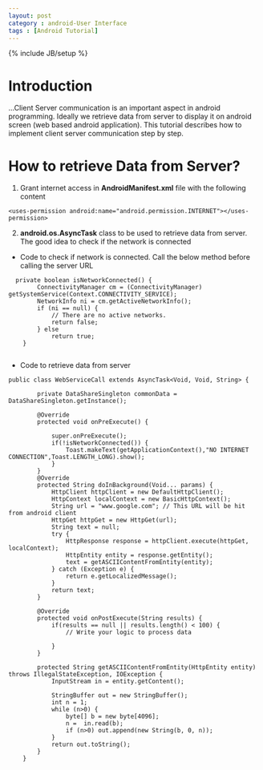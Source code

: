 ```yaml
---
layout: post
category : android-User Interface
tags : [Android Tutorial]
---
```

{% include JB/setup %}

# Introduction
...Client Server communication is an important aspect in android programming. Ideally we retrieve data from server to display it on android screen (web based android application). This tutorial describes how to implement client server communication step by step. 

# How to retrieve Data from Server?
1. Grant internet access in **AndroidManifest.xml** file with the following content
```
<uses-permission android:name="android.permission.INTERNET"></uses-permission>
```
2. **android.os.AsyncTask** class to be used to retrieve data from server. The good idea to check if the network is connected

* Code to check if network is connected. Call the below method before calling the server URL

```
  private boolean isNetworkConnected() {
        ConnectivityManager cm = (ConnectivityManager) getSystemService(Context.CONNECTIVITY_SERVICE);
        NetworkInfo ni = cm.getActiveNetworkInfo();
        if (ni == null) {
            // There are no active networks.
            return false;
        } else
            return true;
    }
    
```

* Code to retrieve data from server

```
public class WebServiceCall extends AsyncTask<Void, Void, String> {

        private DataShareSingleton commonData = DataShareSingleton.getInstance();

        @Override
        protected void onPreExecute() {

            super.onPreExecute();
            if(!isNetworkConnected()) {
                Toast.makeText(getApplicationContext(),"NO INTERNET CONNECTION",Toast.LENGTH_LONG).show();
            }
        }
        @Override
        protected String doInBackground(Void... params) {
            HttpClient httpClient = new DefaultHttpClient();
            HttpContext localContext = new BasicHttpContext();
            String url = "www.google.com"; // This URL will be hit from android client
            HttpGet httpGet = new HttpGet(url);
            String text = null;
            try {
                HttpResponse response = httpClient.execute(httpGet, localContext);
                HttpEntity entity = response.getEntity();
                text = getASCIIContentFromEntity(entity);
            } catch (Exception e) {
                return e.getLocalizedMessage();
            }
            return text;
        }

        @Override
        protected void onPostExecute(String results) {
            if(results == null || results.length() < 100) {
                // Write your logic to process data

            }
        }

        protected String getASCIIContentFromEntity(HttpEntity entity) throws IllegalStateException, IOException {
            InputStream in = entity.getContent();

            StringBuffer out = new StringBuffer();
            int n = 1;
            while (n>0) {
                byte[] b = new byte[4096];
                n =  in.read(b);
                if (n>0) out.append(new String(b, 0, n));
            }
            return out.toString();
        }
    }
```
